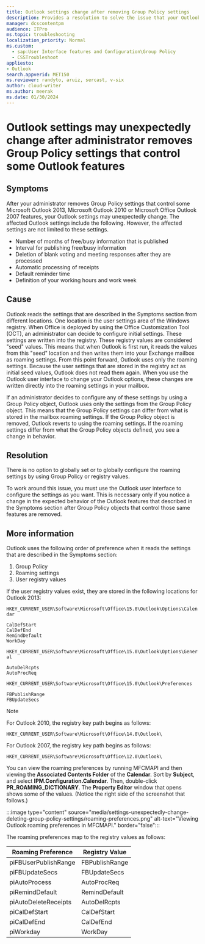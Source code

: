 ```yaml
---
title: Outlook settings change after removing Group Policy settings
description: Provides a resolution to solve the issue that your Outlook settings may unexpectedly change after the Group Policy settings that control some Outlook features are removed.
manager: dcscontentpm
audience: ITPro
ms.topic: troubleshooting
localization_priority: Normal
ms.custom: 
  - sap:User Interface features and Configuration\Group Policy
  - CSSTroubleshoot
appliesto:
- Outlook
search.appverid: MET150
ms.reviewer: randyto, aruiz, sercast, v-six
author: cloud-writer
ms.author: meerak
ms.date: 01/30/2024
---
```

# Outlook settings may unexpectedly change after administrator removes Group Policy settings that control some Outlook features

## Symptoms

After your administrator removes Group Policy settings that control some Microsoft Outlook 2013, Microsoft Outlook 2010 or Microsoft Office Outlook 2007 features, your Outlook settings may unexpectedly change. The affected Outlook settings include the following. However, the affected settings are not limited to these settings.

- Number of months of free/busy information that is published
- Interval for publishing free/busy information
- Deletion of blank voting and meeting responses after they are processed
- Automatic processing of receipts
- Default reminder time
- Definition of your working hours and work week

## Cause

Outlook reads the settings that are described in the Symptoms section from different locations. One location is the user settings area of the Windows registry. When Office is deployed by using the Office Customization Tool (OCT), an administrator can decide to configure initial settings. These settings are written into the registry. These registry values are considered "seed" values. This means that when Outlook is first run, it reads the values from this "seed" location and then writes them into your Exchange mailbox as roaming settings. From this point forward, Outlook uses only the roaming settings. Because the user settings that are stored in the registry act as initial seed values, Outlook does not read them again. When you use the Outlook user interface to change your Outlook options, these changes are written directly into the roaming settings in your mailbox.

If an administrator decides to configure any of these settings by using a Group Policy object, Outlook uses only the settings from the Group Policy object. This means that the Group Policy settings can differ from what is stored in the mailbox roaming settings. If the Group Policy object is removed, Outlook reverts to using the roaming settings. If the roaming settings differ from what the Group Policy objects defined, you see a change in behavior.

## Resolution

There is no option to globally set or to globally configure the roaming settings by using Group Policy or registry values.

To work around this issue, you must use the Outlook user interface to configure the settings as you want. This is necessary only if you notice a change in the expected behavior of the Outlook features that described in the Symptoms section after Group Policy objects that control those same features are removed.

## More information

Outlook uses the following order of preference when it reads the settings that are described in the Symptoms section:

1. Group Policy
2. Roaming settings
3. User registry values

If the user registry values exist, they are stored in the following locations for Outlook 2013:

`HKEY_CURRENT_USER\Software\Microsoft\Office\15.0\Outlook\Options\Calendar`

`CalDefStart`  
`CalDefEnd`  
`RemindDefault`  
`WorkDay`

`HKEY_CURRENT_USER\Software\Microsoft\Office\15.0\Outlook\Options\General`

`AutoDelRcpts`  
`AutoProcReq`

`HKEY_CURRENT_USER\Software\Microsoft\Office\15.0\Outlook\Preferences`

`FBPublishRange`  
`FBUpdateSecs`

> [!NOTE]
> For Outlook 2010, the registry key path begins as follows:
>
> `HKEY_CURRENT_USER\Software\Microsoft\Office\14.0\Outlook\`
>
> For Outlook 2007, the registry key path begins as follows:
>
> `HKEY_CURRENT_USER\Software\Microsoft\Office\12.0\Outlook\`

You can view the roaming preferences by running MFCMAPI and then viewing the **Associated Contents Folder** of the **Calendar**. Sort by **Subject**, and select **IPM.Configuration.Calendar**. Then, double-click **PR_ROAMING_DICTIONARY**. The **Property Editor** window that opens shows some of the values. (Notice the right side of the screenshot that follows.)

:::image type="content" source="media/settings-unexpectedly-change-deleting-group-policy-settings/roaming-preferences.png" alt-text="Viewing Outlook roaming preferences in MFCMAPI." border="false":::

The roaming preferences map to the registry values as follows:  

|Roaming Preference|Registry Value|
|---|---|
| piFBUserPublishRange| FBPublishRange |
| piFBUpdateSecs| FBUpdateSecs |
| piAutoProcess| AutoProcReq |
| piRemindDefault| RemindDefault |
| piAutoDeleteReceipts| AutoDelRcpts |
| piCalDefStart| CalDefStart |
| piCalDefEnd| CalDefEnd |
| piWorkday| WorkDay |
